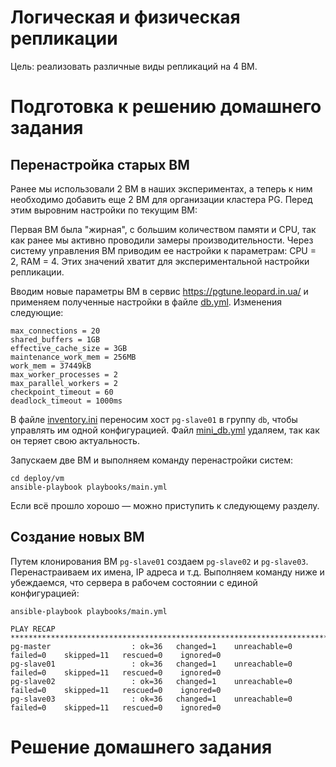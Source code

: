 # Логическая и физическая репликации

Цель: реализовать различные виды репликаций на 4 ВМ.

# Подготовка к решению домашнего задания

## Перенастройка старых ВМ

Ранее мы использовали 2 ВМ в наших экспериментах, а теперь к ним необходимо добавить еще 2 ВМ для организации кластера PG. Перед этим
выровним настройки по текущим ВМ:

Первая ВМ была "жирная", с большим количеством памяти и CPU, так как ранее мы активно проводили замеры производительности. Через систему
управления ВМ приводим ее настройки к параметрам: CPU = 2, RAM = 4. Этих значений хватит для экспериментальной настройки репликации.

Вводим новые параметры ВМ в сервис https://pgtune.leopard.in.ua/ и применяем полученные настройки в файле
[db.yml](../deploy/vm/group_vars/db.yml). Изменения следующие:

```
max_connections = 20
shared_buffers = 1GB
effective_cache_size = 3GB
maintenance_work_mem = 256MB
work_mem = 37449kB
max_worker_processes = 2
max_parallel_workers = 2
checkpoint_timeout = 60
deadlock_timeout = 1000ms
```

В файле [inventory.ini](../deploy/vm/inventory.ini) переносим хост `pg-slave01` в группу `db`, чтобы управлять им одной конфигурацией.
Файл [mini_db.yml](../deploy/vm/group_vars/mini_db.yml) удаляем, так как он теряет свою актуальность.

Запускаем две ВМ и выполняем команду перенастройки систем:

```shell
cd deploy/vm
ansible-playbook playbooks/main.yml
```

Если всё прошло хорошо — можно приступить к следующему разделу.

## Создание новых ВМ

Путем клонирования ВМ `pg-slave01` создаем `pg-slave02` и `pg-slave03`. Перенастраиваем их имена, IP адреса и т.д. Выполняем команду
ниже и убеждаемся, что сервера в рабочем состоянии с единой конфигурацией:

```shell
ansible-playbook playbooks/main.yml
```

```
PLAY RECAP **********************************************************************************************************
pg-master                  : ok=36   changed=1    unreachable=0    failed=0    skipped=11   rescued=0    ignored=0   
pg-slave01                 : ok=36   changed=1    unreachable=0    failed=0    skipped=11   rescued=0    ignored=0   
pg-slave02                 : ok=36   changed=1    unreachable=0    failed=0    skipped=11   rescued=0    ignored=0   
pg-slave03                 : ok=36   changed=1    unreachable=0    failed=0    skipped=11   rescued=0    ignored=0
```

# Решение домашнего задания
